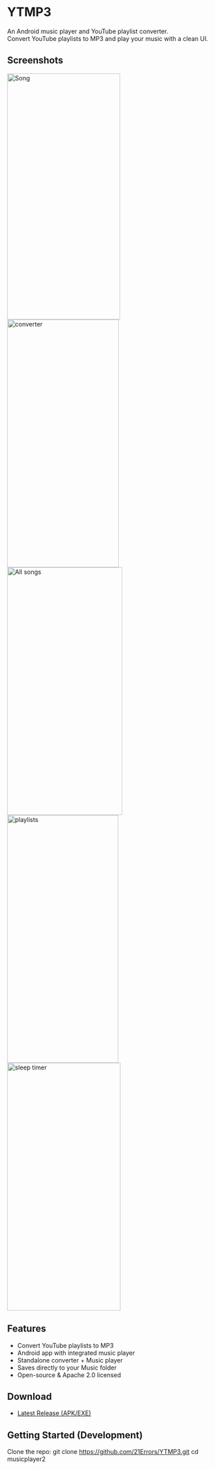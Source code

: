 # YTMP3

An Android music player and YouTube playlist converter.  
Convert YouTube playlists to MP3 and play your music with a clean UI.  

##  Screenshots
<img width="261" height="568" alt="Song" src="https://github.com/user-attachments/assets/af9efc90-b61a-4826-aaeb-4cd285534fbe" />
<img width="258" height="572" alt="converter" src="https://github.com/user-attachments/assets/c77e23e0-1b86-490a-b34b-0b83e870f572" />
<img width="266" height="572" alt="All songs" src="https://github.com/user-attachments/assets/f1308246-aaa9-4e22-b9fd-37f164a5320a" />
<img width="257" height="572" alt="playlists" src="https://github.com/user-attachments/assets/e46c2e13-6d95-41da-b512-59586d3b1850" />
<img width="262" height="572" alt="sleep timer" src="https://github.com/user-attachments/assets/9794d460-63dd-4895-a2d1-4febd89e559f" />



##  Features
- Convert YouTube playlists to MP3
- Android app with integrated  music player
- Standalone converter + Music player
- Saves directly to your Music folder
- Open-source & Apache 2.0 licensed

## Download
- [Latest Release (APK/EXE)](https://github.com/21Errors/YTMP3/releases/download/v1.0.0/app-release.apk)

## Getting Started (Development)
Clone the repo:
git clone  https://github.com/21Errors/YTMP3.git
cd musicplayer2


